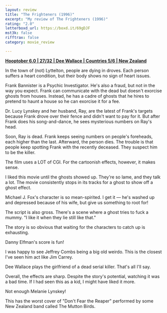 ```yaml
---
layout: review
title: "The Frighteners (1996)"
excerpt: "My review of The Frighteners (1996)"
rating: "2.0"
letterboxd_url: https://boxd.it/69gDJF
mst3k: false
rifftrax: false
category: movie_review

---
```


<b><a href="">Hooptober 6.0 | 27/32 | Dee Wallace | Countries 5/6 | New Zealand</a></b>

In the town of (not) Lyttelton, people are dying in droves. Each person suffers a heart condition, but their body shows no sign of heart issues.

Frank Bannister is a Psychic Investigator. He's also a fraud, but not in the way you expect. Frank can communicate with the dead but doesn't exorcise ghosts from houses. Instead, he has a cadre of ghosts that he hires to pretend to haunt a house so he can exorcise it for a fee.

Dr. Lucy Lynskey and her husband, Ray, are the latest of Frank's targets because Frank drove over their fence and didn't want to pay for it. But after Frank does his song-and-dance, he sees mysterious numbers on Ray's head.

Soon, Ray is dead. Frank keeps seeing numbers on people's foreheads, each higher than the last. Afterward, the person dies. The trouble is that people keep spotting Frank with the recently deceased. They suspect him to be the killer.

The film uses a LOT of CGI. For the cartoonish effects, however, it makes sense.

I liked this movie until the ghosts showed up. They're so lame, and they talk a lot. The movie consistently stops in its tracks for a ghost to show off a ghost effect.

Michael J. Fox's character is so mean-spirited. I get it — he's washed up and depressed because of his wife, but give us something to root for!

The script is also gross. There's a scene where a ghost tries to fuck a mummy. "I like it when they lie still like that."

The story is so obvious that waiting for the characters to catch up is exhausting.

Danny Elfman's score is fun!

I was happy to see Jeffrey Combs being a big old weirdo. This is the closest I've seen him act like Jim Carrey.

Dee Wallace plays the girlfriend of a dead serial killer. That's all I'll say.

Overall, the effects are sharp. Despite the story's potential, watching it was a bad time. If I had seen this as a kid, I might have liked it more.

Not enough Melanie Lynskey!

This has the worst cover of "Don't Fear the Reaper" performed by some New Zealand band called The Mutton Birds.